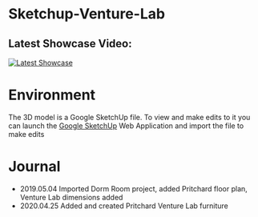 # Sketchup-Venture-Lab

## Latest Showcase Video: 
[![Latest Showcase](https://img.youtube.com/vi/LTLNyN7frRc/0.jpg)](https://www.youtube.com/watch?v=LTLNyN7frRc)

# Environment 

The 3D model is a Google SketchUp file. To view and make edits to it you can launch the [Google SketchUp](https://www.sketchup.com/plans-and-pricing/sketchup-free) Web Application and import the file to make edits 

# Journal

- 2019.05.04 Imported Dorm Room project, added Pritchard floor plan, Venture Lab dimensions added
- 2020.04.25 Added and created Pritchard Venture Lab furniture